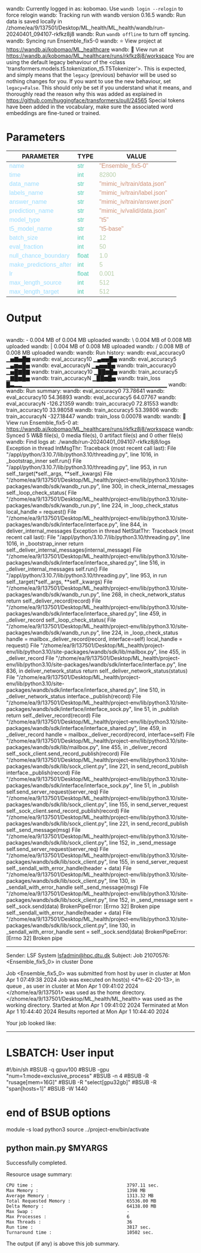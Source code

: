 wandb: Currently logged in as: kobomao. Use `wandb login --relogin` to force relogin
wandb: Tracking run with wandb version 0.16.5
wandb: Run data is saved locally in /zhome/ea/9/137501/Desktop/ML_health/ML_health/wandb/run-20240401_094107-rkfkz8j8
wandb: Run `wandb offline` to turn off syncing.
wandb: Syncing run Ensemble_fix5-0
wandb: ⭐️ View project at https://wandb.ai/kobomao/ML_healthcare
wandb: 🚀 View run at https://wandb.ai/kobomao/ML_healthcare/runs/rkfkz8j8/workspace
You are using the default legacy behaviour of the <class 'transformers.models.t5.tokenization_t5.T5Tokenizer'>. This is expected, and simply means that the `legacy` (previous) behavior will be used so nothing changes for you. If you want to use the new behaviour, set `legacy=False`. This should only be set if you understand what it means, and thoroughly read the reason why this was added as explained in https://github.com/huggingface/transformers/pull/24565
Special tokens have been added in the vocabulary, make sure the associated word embeddings are fine-tuned or trained.

<style>
c { color: #9cdcfe; font-family: 'Verdana', sans-serif;} /* VARIABLE */
d { color: #4EC9B0; font-family: 'Verdana', sans-serif;} /* CLASS */
e { color: #569cd6; font-family: 'Verdana', sans-serif;} /* BOOL */
f { color: #b5cea8; font-family: 'Verdana', sans-serif;} /* NUMBERS */
j { color: #ce9178; font-family: 'Verdana', sans-serif;} /* STRING */
k { font-family: 'Verdana', sans-serif;} /* SYMBOLS */
</style>

# Parameters

| PARAMETER         | TYPE              | VALUE             |
|-------------------|-------------------|-------------------|
| <c>name</c>       | <d>str</d>        | <j>"Ensemble_fix5-0"</j> |
| <c>time</c>       | <d>int</d>        | <f>82800</f>      |
| <c>data_name</c>  | <d>str</d>        | <j>"mimic_iv/train/data.json"</j> |
| <c>labels_name</c>| <d>str</d>        | <j>"mimic_iv/train/label.json"</j> |
| <c>answer_name</c>| <d>str</d>        | <j>"mimic_iv/train/answer.json"</j> |
| <c>prediction_name</c>| <d>str</d>        | <j>"mimic_iv/valid/data.json"</j> |
| <c>model_type</c> | <d>str</d>        | <j>"t5"</j>       |
| <c>t5_model_name</c>| <d>str</d>        | <j>"t5-base"</j>  |
| <c>batch_size</c> | <d>int</d>        | <f>12</f>         |
| <c>eval_fraction</c>| <d>int</d>        | <f>50</f>         |
| <c>null_chance_boundary</c>| <d>float</d>      | <f>1.0</f>        |
| <c>make_predictions_after</c>| <d>int</d>        | <f>5</f>          |
| <c>lr</c>         | <d>float</d>      | <f>0.001</f>      |
| <c>max_length_source</c>| <d>int</d>        | <f>512</f>        |
| <c>max_length_target</c>| <d>int</d>        | <f>512</f>        |

# Output

```
```
wandb: - 0.004 MB of 0.004 MB uploadedwandb: \ 0.004 MB of 0.008 MB uploadedwandb: | 0.004 MB of 0.008 MB uploadedwandb: / 0.008 MB of 0.008 MB uploadedwandb: 
wandb: Run history:
wandb:   eval_accuracy0 ▁▅▇▅█▆
wandb:  eval_accuracy10 ▁▄▅▅█▅
wandb:   eval_accuracy5 ▁▄▆▅█▅
wandb:   eval_accuracyN ▁▄▅▅█▅
wandb:  train_accuracy0 ▁▅█▇█▇
wandb: train_accuracy10 ▁██▆█▅
wandb:  train_accuracy5 ▁▇█▆█▅
wandb:  train_accuracyN ▁██▆█▅
wandb:       train_loss █▃▂▂▁▁▁▁▁▁▁▁▁▁▁▁▁▁▁▁▁▁▁▁▁▁▁▁▁▁▁▁▁▁▁▁▁▁▁▁
wandb: 
wandb: Run summary:
wandb:   eval_accuracy0 73.78641
wandb:  eval_accuracy10 54.36893
wandb:   eval_accuracy5 64.07767
wandb:   eval_accuracyN -126.21359
wandb:  train_accuracy0 72.81553
wandb: train_accuracy10 33.98058
wandb:  train_accuracy5 53.39806
wandb:  train_accuracyN -327.18447
wandb:       train_loss 0.00078
wandb: 
wandb: 🚀 View run Ensemble_fix5-0 at: https://wandb.ai/kobomao/ML_healthcare/runs/rkfkz8j8/workspace
wandb: Synced 5 W&B file(s), 0 media file(s), 0 artifact file(s) and 0 other file(s)
wandb: Find logs at: ./wandb/run-20240401_094107-rkfkz8j8/logs
Exception in thread IntMsgThr:
Traceback (most recent call last):
  File "/appl/python/3.10.7/lib/python3.10/threading.py", line 1016, in _bootstrap_inner
    self.run()
  File "/appl/python/3.10.7/lib/python3.10/threading.py", line 953, in run
    self._target(*self._args, **self._kwargs)
  File "/zhome/ea/9/137501/Desktop/ML_health/project-env/lib/python3.10/site-packages/wandb/sdk/wandb_run.py", line 300, in check_internal_messages
    self._loop_check_status(
  File "/zhome/ea/9/137501/Desktop/ML_health/project-env/lib/python3.10/site-packages/wandb/sdk/wandb_run.py", line 224, in _loop_check_status
    local_handle = request()
  File "/zhome/ea/9/137501/Desktop/ML_health/project-env/lib/python3.10/site-packages/wandb/sdk/interface/interface.py", line 844, in deliver_internal_messages
Exception in thread NetStatThr:
Traceback (most recent call last):
  File "/appl/python/3.10.7/lib/python3.10/threading.py", line 1016, in _bootstrap_inner
    return self._deliver_internal_messages(internal_message)
  File "/zhome/ea/9/137501/Desktop/ML_health/project-env/lib/python3.10/site-packages/wandb/sdk/interface/interface_shared.py", line 516, in _deliver_internal_messages
    self.run()
  File "/appl/python/3.10.7/lib/python3.10/threading.py", line 953, in run
    self._target(*self._args, **self._kwargs)
  File "/zhome/ea/9/137501/Desktop/ML_health/project-env/lib/python3.10/site-packages/wandb/sdk/wandb_run.py", line 268, in check_network_status
    return self._deliver_record(record)
  File "/zhome/ea/9/137501/Desktop/ML_health/project-env/lib/python3.10/site-packages/wandb/sdk/interface/interface_shared.py", line 459, in _deliver_record
    self._loop_check_status(
  File "/zhome/ea/9/137501/Desktop/ML_health/project-env/lib/python3.10/site-packages/wandb/sdk/wandb_run.py", line 224, in _loop_check_status
    handle = mailbox._deliver_record(record, interface=self)
    local_handle = request()
  File "/zhome/ea/9/137501/Desktop/ML_health/project-env/lib/python3.10/site-packages/wandb/sdk/lib/mailbox.py", line 455, in _deliver_record
  File "/zhome/ea/9/137501/Desktop/ML_health/project-env/lib/python3.10/site-packages/wandb/sdk/interface/interface.py", line 836, in deliver_network_status
    return self._deliver_network_status(status)
  File "/zhome/ea/9/137501/Desktop/ML_health/project-env/lib/python3.10/site-packages/wandb/sdk/interface/interface_shared.py", line 510, in _deliver_network_status
    interface._publish(record)
  File "/zhome/ea/9/137501/Desktop/ML_health/project-env/lib/python3.10/site-packages/wandb/sdk/interface/interface_sock.py", line 51, in _publish
    return self._deliver_record(record)
  File "/zhome/ea/9/137501/Desktop/ML_health/project-env/lib/python3.10/site-packages/wandb/sdk/interface/interface_shared.py", line 459, in _deliver_record
    handle = mailbox._deliver_record(record, interface=self)
  File "/zhome/ea/9/137501/Desktop/ML_health/project-env/lib/python3.10/site-packages/wandb/sdk/lib/mailbox.py", line 455, in _deliver_record
    self._sock_client.send_record_publish(record)
  File "/zhome/ea/9/137501/Desktop/ML_health/project-env/lib/python3.10/site-packages/wandb/sdk/lib/sock_client.py", line 221, in send_record_publish
    interface._publish(record)
  File "/zhome/ea/9/137501/Desktop/ML_health/project-env/lib/python3.10/site-packages/wandb/sdk/interface/interface_sock.py", line 51, in _publish
    self.send_server_request(server_req)
  File "/zhome/ea/9/137501/Desktop/ML_health/project-env/lib/python3.10/site-packages/wandb/sdk/lib/sock_client.py", line 155, in send_server_request
    self._sock_client.send_record_publish(record)
  File "/zhome/ea/9/137501/Desktop/ML_health/project-env/lib/python3.10/site-packages/wandb/sdk/lib/sock_client.py", line 221, in send_record_publish
    self._send_message(msg)
  File "/zhome/ea/9/137501/Desktop/ML_health/project-env/lib/python3.10/site-packages/wandb/sdk/lib/sock_client.py", line 152, in _send_message
    self.send_server_request(server_req)
  File "/zhome/ea/9/137501/Desktop/ML_health/project-env/lib/python3.10/site-packages/wandb/sdk/lib/sock_client.py", line 155, in send_server_request
    self._sendall_with_error_handle(header + data)
  File "/zhome/ea/9/137501/Desktop/ML_health/project-env/lib/python3.10/site-packages/wandb/sdk/lib/sock_client.py", line 130, in _sendall_with_error_handle
    self._send_message(msg)
  File "/zhome/ea/9/137501/Desktop/ML_health/project-env/lib/python3.10/site-packages/wandb/sdk/lib/sock_client.py", line 152, in _send_message
    sent = self._sock.send(data)
BrokenPipeError: [Errno 32] Broken pipe
    self._sendall_with_error_handle(header + data)
  File "/zhome/ea/9/137501/Desktop/ML_health/project-env/lib/python3.10/site-packages/wandb/sdk/lib/sock_client.py", line 130, in _sendall_with_error_handle
    sent = self._sock.send(data)
BrokenPipeError: [Errno 32] Broken pipe

------------------------------------------------------------
Sender: LSF System <lsfadmin@hpc.dtu.dk>
Subject: Job 21070576: <Ensemble_fix5_0> in cluster <dcc> Done

Job <Ensemble_fix5_0> was submitted from host <n-62-30-1> by user <s183914> in cluster <dcc> at Mon Apr  1 07:49:38 2024
Job was executed on host(s) <4*n-62-20-13>, in queue <gpuv100>, as user <s183914> in cluster <dcc> at Mon Apr  1 09:41:02 2024
</zhome/ea/9/137501> was used as the home directory.
</zhome/ea/9/137501/Desktop/ML_health/ML_health> was used as the working directory.
Started at Mon Apr  1 09:41:02 2024
Terminated at Mon Apr  1 10:44:40 2024
Results reported at Mon Apr  1 10:44:40 2024

Your job looked like:

------------------------------------------------------------
# LSBATCH: User input
#!/bin/sh
#BSUB -q gpuv100
#BSUB -gpu "num=1:mode=exclusive_process"
#BSUB -n 4
#BSUB -R "rusage[mem=16G]"
#BSUB -R "select[gpu32gb]"
#BSUB -R "span[hosts=1]"
#BSUB -W 1440
# end of BSUB options
module -s load python3
source ../project-env/bin/activate

python main.py $MYARGS
------------------------------------------------------------

Successfully completed.

Resource usage summary:

    CPU time :                                   3797.11 sec.
    Max Memory :                                 1398 MB
    Average Memory :                             1313.32 MB
    Total Requested Memory :                     65536.00 MB
    Delta Memory :                               64138.00 MB
    Max Swap :                                   -
    Max Processes :                              6
    Max Threads :                                36
    Run time :                                   3817 sec.
    Turnaround time :                            10502 sec.

The output (if any) is above this job summary.

